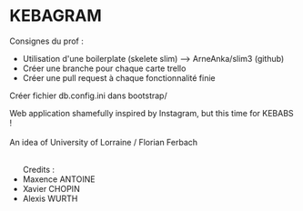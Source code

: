 <h1> KEBAGRAM </h1>

Consignes du prof :
- Utilisation d'une boilerplate (skelete slim)
--> ArneAnka/slim3 (github)
- Créer une branche pour chaque carte trello
- Créer une pull request à chaque fonctionnalité finie

Créer fichier db.config.ini dans bootstrap/


Web application shamefully inspired by Instagram, but this time for KEBABS !
<br/><br/>
An idea of University of Lorraine / Florian Ferbach 
<br/><br/>
<ul> Credits :
<li> Maxence ANTOINE </li>
<li> Xavier CHOPIN</li>
<li> Alexis WURTH</li>
</ul>
